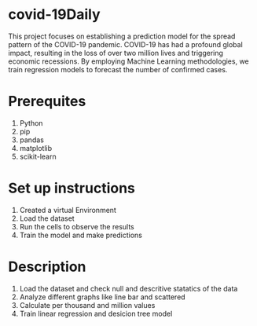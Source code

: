 # covid-19Daily
This project focuses on establishing a prediction model for the spread pattern of the COVID-19 pandemic. COVID-19 has had a profound global impact, resulting in the loss of over two million lives and triggering economic recessions. By employing Machine Learning methodologies, we train regression models to forecast the number of confirmed cases.
# Prerequites
1. Python
2. pip
3. pandas
4. matplotlib
5. scikit-learn
# Set up instructions
1. Created a virtual Environment
2. Load the dataset
3. Run the cells to observe the results
4. Train the model and make predictions
# Description
1. Load the dataset and check null and descritive statatics of the data
2. Analyze different graphs like line bar and scattered
3. Calculate per thousand and million values
4. Train linear regression and desicion tree model
